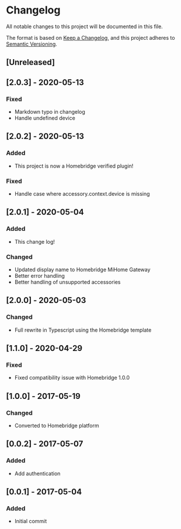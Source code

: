 # Changelog
All notable changes to this project will be documented in this file.

The format is based on [Keep a Changelog](https://keepachangelog.com/en/1.0.0/),
and this project adheres to [Semantic Versioning](https://semver.org/spec/v2.0.0.html).

## [Unreleased]

## [2.0.3] - 2020-05-13
### Fixed
- Markdown typo in changelog
- Handle undefined device

## [2.0.2] - 2020-05-13
### Added
- This project is now a Homebridge verified plugin!

### Fixed
- Handle case where accessory.context.device is missing

## [2.0.1] - 2020-05-04
### Added
- This change log!

### Changed
- Updated display name to Homebridge MiHome Gateway
- Better error handling
- Better handling of unsupported accessories

## [2.0.0] - 2020-05-03
### Changed
- Full rewrite in Typescript using the Homebridge template

## [1.1.0] - 2020-04-29
### Fixed
- Fixed compatibility issue with Homebridge 1.0.0

## [1.0.0] - 2017-05-19
### Changed
- Converted to Homebridge platform

## [0.0.2] - 2017-05-07
### Added
- Add authentication

## [0.0.1] - 2017-05-04
### Added
- Initial commit